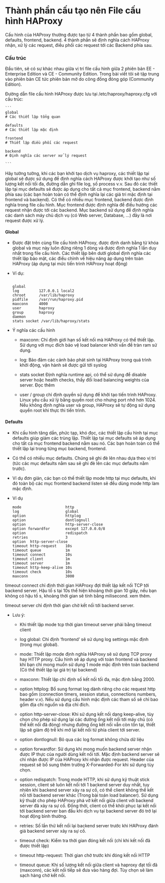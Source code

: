 # Thành phần cấu tạo nên File cấu hình HAProxy

Cấu hình của HAProxy thường được tạo từ 4 thành phần bao gồm global, defaults, frontend, backend. 4 thành phần sẽ định nghĩa cách HAProxy nhận, xử lý các request, điều phối các request tới các Backend phía sau.

### Cấu trúc

Đầu tiên, sẽ có sự khác nhau giữa vị trí file cấu hình giữa 2 phiên bản EE - Enterprise Edition và CE - Community Edition. Trong bài viết tôi sẽ tập trung vào phiên bản CE tức phiên bản mở do công đồng đóng góp (Community Edition).

Đường dẫn file cấu hình HAProxy được lưu tại /etc/haproxy/haproxy.cfg với cấu trúc:

    ```
    global
    # Các thiết lập tổng quan

    defaults
    # Các thiết lập mặc định

    frontend
    # Thiết lập điều phối các request

    backend
    # Định nghĩa các server xử lý request

    ```

Hãy tưởng tưởng, khi các bạn khởi tạo dịch vụ haproxy, các thiết lập tại global sẽ được sử dụng để định nghĩa cách HAProxy được khởi tạo như số lượng kết nối tối đa, đường dẫn ghi file log, số process v.v. Sau đó các thiết lập tại mục defaults sẽ được áp dụng cho tất cả mục frontend, backend nằm phía sau (các bạn hoàn toàn có thể định nghĩa lại các giá tri mặc định tại frontend và backend). Có thể có nhiều mục frontend, backend được định nghĩa trong file cấu hình. Mục frontend được định nghĩa để điều hướng các request nhận được tới các backend. Mục backend sử dụng để định nghĩa các danh sách máy chủ dịch vụ (có Web server, Database, …) đây là nơi request được xử lý.

#### Global

- Được đặt trên cùng file cấu hình HAProxy, được định danh bằng từ khóa global và mục này luôn đứng riêng 1 dòng và được định nghĩa 1 lần duy nhất trong file cấu hình. Các thiết lập bên dưới global định nghĩa các thiết lập bảo mật, các điều chỉnh về hiệu năng áp dụng trên toàn HAProxy (áp dụng tại mức tiến trình HAProxy hoạt động)

- Ví dụ:

    ```

    global
    log         127.0.0.1 local2
    chroot      /var/lib/haproxy
    pidfile     /var/run/haproxy.pid
    maxconn     4000
    user        haproxy
    group       haproxy
    daemon
    stats socket /var/lib/haproxy/stats

    ```

- Ý nghĩa các cấu hình

    - maxconn: Chỉ định giới hạn số kết nối mà HAProxy có thể thiết lập. Sử dụng với mục đích bảo vệ load balancer khởi vấn đề tràn ram sử dụng.
    
    - log: Bảo đảm các cảnh báo phát sinh tại HAProxy trong quá trình khởi động, vận hành sẽ được gửi tới syslog
    
    - stats socket Định nghĩa runtime api, có thể sử dụng để disable server hoặc health checks, thấy đổi load balancing weights của server. Đọc thêm
    
    - user / group chỉ định quyền sử dụng để khởi tạo tiến trình HAProxy. Linux yêu cầu xử lý bằng quyền root cho nhưng port nhở hơn 1024. Nếu không định nghĩa user và group, HAProxy sẽ tự động sử dụng quyền root khi thực thi tiến trình.

#### Defaults

- Khi cấu hình tăng dần, phức tạp, khó đọc, các thiết lập cấu hình tại mục defaults giúp giảm các trùng lặp. Thiết lập tại mục defaults sẽ áp dụng cho tất cả mục frontend backend nằm sau nó. Các bạn hoàn toàn có thể thiết lập lại trong từng mục backend, frontend.

- Có thể có nhiều mục defaults. Chúng sẽ ghi đè lên nhau dựa theo vị trí (tức các mục defaults nằm sau sẽ ghi đè lên các mục defaults nằm trước).

- Ví dụ đơn giản, các bạn có thế thiết lập mode http tại mục defaults, khi đó toàn bộ các mục frontend backend listen sẽ đều dùng mode http làm mặc định.

- Ví dụ

    ```
    mode                    http
    log                     global
    option                  httplog
    option                  dontlognull
    option                  http-server-close
    option forwardfor       except 127.0.0.0/8
    option                  redispatch
    retries                 3
    option  http-server-close
    timeout http-request    10s
    timeout queue           1m
    timeout connect         10s
    timeout client          1m
    timeout server          1m
    timeout http-keep-alive 10s
    timeout check           10s
    maxconn                 3000

    ```

timeout connect chỉ định thời gian HAProxy đợi thiết lập kết nối TCP tới backend server. Hậu tố s tại 10s thể hiện khoảng thời gian 10 giây, nếu bạn không có hậu tố s, khoảng thời gian sẽ tính bằng milisecond. xem thêm.

timeout server chỉ định thời gian chờ kết nối tới backend server.

- Lưu ý:

    - Khi thiết lập mode tcp thời gian timeout server phải bằng timeout client

    - log global: Chỉ định ‘frontend’ sẽ sử dụng log settings mặc định (trong mục global).
    
    - mode: Thiết lập mode định nghĩa HAProxy sẽ sử dụng TCP proxy hay HTTP proxy. Cấu hình sẽ áp dụng với toàn frontend và backend khi bạn chỉ mong muốn sử dụng 1 mode mặc định trên toàn backend (Có thể thiết lập lại giá trị tại backend)

    - maxconn: Thiết lập chỉ định số kết nối tối đa, mặc định bằng 2000.
    
    - option httplog: Bổ sung format log dành riêng cho các request http bao gồm (connection timers, session status, connections numbers, header v.v). Nếu sử dụng cấu hình mặc định các tham số sẽ chỉ bao gồm địa chỉ nguồn và địa chỉ đích.
    
    - option http-server-close: Khi sử dụng kết nối dạng keep-alive, tùy chọn cho phép sử dụng lại các đường ống kết nối tới máy chủ (có thể kết nối đã đóng) nhưng đường ống kết nối vẫn còn tồn tại, thiết lập sẽ giảm độ trễ khi mở lại kết nối từ phía client tới server.
    
    - option dontlognull: Bỏ qua các log format không chứa dữ liệu
    
    - option forwardfor: Sử dụng khi mong muốn backend server nhận được IP thực của người dùng kết nối tới. Mặc định backend server sẽ chỉ nhận được IP của HAProxy khi nhận được request. Header của request sẽ bổ sung thêm trường X-Forwarded-For khi sử dụng tùy chọn.
    
    - option redispatch: Trong mode HTTP, khi sử dụng kỹ thuật stick session, client sẽ luôn kết nối tới 1 backend server duy nhất, tuy nhiên khi backend server xảy ra sự cố, có thể client không thể kết nối tới backend server khác (Trong bài toán load balancer). Sử dụng kỹ thuật cho phép HAProxy phá vỡ kết nối giữa client với backend server đã xảy ra sự cố. Đồng thời, client có thể khôi phục lại kết nối tới backend server ban đầu khi dịch vụ tại backend server đó trở lại hoạt động bình thường.
    
    - retries: Số lần thử kết nối lại backend server trước khi HAProxy đánh giá backend server xảy ra sự cố.
    
    - timeout check: Kiểm tra thời gian đóng kết nối (chỉ khi kết nối đã được thiết lập)
    
    - timeout http-request: Thời gian chờ trước khi đóng kết nối HTTP
    
    - timeout queue: Khi số lượng kết nối giữa client và haproxy đạt tối đã (maxconn), các kết nối tiếp sẽ đưa vào hàng đợi. Tùy chọn sẽ làm sạch hàng chờ kết nối.